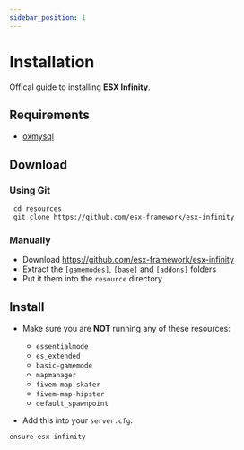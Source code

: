 ```yaml
---
sidebar_position: 1
---
```


# Installation

Offical guide to installing **ESX Infinity**.

## Requirements

- [oxmysql](https://github.com/overextended/oxmysql)

## Download

### Using Git

```diff
 cd resources
 git clone https://github.com/esx-framework/esx-infinity
```

### Manually

- Download <https://github.com/esx-framework/esx-infinity>
- Extract the `[gamemodes]`, `[base]` and `[addons]` folders
- Put it them into the `resource` directory

## Install

- Make sure you are **NOT** running any of these resources:
  - `essentialmode`
  - `es_extended`
  - `basic-gamemode`
  - `mapmanager`
  - `fivem-map-skater`
  - `fivem-map-hipster`
  - `default_spawnpoint`

- Add this into your `server.cfg`:

```diff
ensure esx-infinity
```
